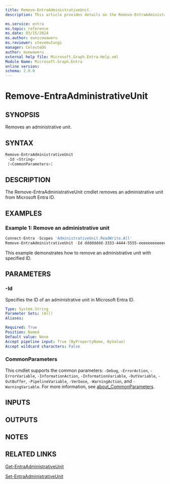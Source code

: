 ```yaml
---
title: Remove-EntraAdministrativeUnit.
description: This article provides details on the Remove-EntraAdministrativeUnit command.

ms.service: entra
ms.topic: reference
ms.date: 03/15/2024
ms.author: eunicewaweru
ms.reviewer: stevemutungi
manager: CelesteDG
author: msewaweru
external help file: Microsoft.Graph.Entra-Help.xml
Module Name: Microsoft.Graph.Entra
online version:
schema: 2.0.0
---
```


# Remove-EntraAdministrativeUnit

## SYNOPSIS

Removes an administrative unit.

## SYNTAX

```powershell
Remove-EntraAdministrativeUnit 
 -Id <String> 
 [<CommonParameters>]
```

## DESCRIPTION
The Remove-EntraAdministrativeUnit cmdlet removes an administrative unit from Microsoft Entra ID.

## EXAMPLES

### Example 1: Remove an administrative unit

```powershell
Connect-Entra -Scopes 'AdministrativeUnit.ReadWrite.All'
Remove-EntraAdministrativeUnit -Id dddddddd-3333-4444-5555-eeeeeeeeeeee
```

This example demonstrates how to remove an administrative unit with specified ID.

## PARAMETERS

### -Id

Specifies the ID of an administrative unit in Microsoft Entra ID.

```yaml
Type: System.String
Parameter Sets: (All)
Aliases:

Required: True
Position: Named
Default value: None
Accept pipeline input: True (ByPropertyName, ByValue)
Accept wildcard characters: False
```

### CommonParameters

This cmdlet supports the common parameters: `-Debug`, `-ErrorAction`, `-ErrorVariable`, `-InformationAction`, `-InformationVariable`, `-OutVariable`, `-OutBuffer`, `-PipelineVariable`, `-Verbose`, `-WarningAction`, and `-WarningVariable`. For more information, see [about_CommonParameters](https://go.microsoft.com/fwlink/?LinkID=113216).

## INPUTS

## OUTPUTS

## NOTES

## RELATED LINKS

[Get-EntraAdministrativeUnit](Get-EntraAdministrativeUnit.md)

[Set-EntraAdministrativeUnit](Set-EntraAdministrativeUnit.md)

